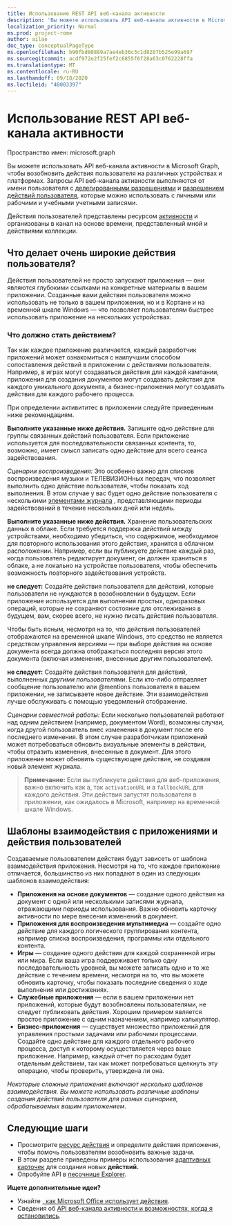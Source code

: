 ```yaml
---
title: Использование REST API веб-канала активности
description: 'Вы можете использовать API веб-канала активности в Microsoft Graph, чтобы возобновить действия пользователя на различных устройствах и платформах. Запросы API веб-канала активности выполняются от имени пользователя с делегированными разрешениями и разрешением действий пользователя, которые можно использовать с личными или рабочими и учебными учетными записями. '
localization_priority: Normal
ms.prod: project-rome
author: ailae
doc_type: conceptualPageType
ms.openlocfilehash: b90fbd80889a7ae4eb36c3c1d8207b525e99a697
ms.sourcegitcommit: acdf972e2f25fef2c6855f6f28a63c0762228ffa
ms.translationtype: MT
ms.contentlocale: ru-RU
ms.lasthandoff: 09/18/2020
ms.locfileid: "48003397"
---
```

# <a name="use-the-activity-feed-rest-api"></a>Использование REST API веб-канала активности

Пространство имен: microsoft.graph

Вы можете использовать API веб-канала активности в Microsoft Graph, чтобы возобновить действия пользователя на различных устройствах и платформах. Запросы API веб-канала активности выполняются от имени пользователя с [делегированными разрешениями](/graph/permissions-reference#delegated-permissions-application-permissions-and-effective-permissions) и [разрешением действий пользователя](/graph/permissions-reference), которые можно использовать с личными или рабочими и учебными учетными записями.

Действия пользователей представлены ресурсом [активности](https://developer.microsoft.com/graph/docs/api-reference/v1.0/resources/projectrome_activity) и организованы в канал на основе времени, представленный мной и действиями коллекции.
<!-- Add missing content.
Each activity represents a unique...
-->
## <a name="what-makes-a-great-user-activity"></a>Что делает очень широкие действия пользователя?

Действия пользователей не просто запускают приложения — они являются глубокими ссылками на конкретные материалы в вашем приложении. Созданные вами действия пользователя можно использовать не только в вашем приложении, но и в Кортане и на временной шкале Windows — что позволяет пользователям быстрее использовать приложение на нескольких устройствах.

### <a name="what-should-become-an-activity"></a>Что должно стать действием?

Так как каждое приложение различается, каждый разработчик приложений может ознакомиться с наилучшим способом сопоставления действий в приложении с действиями пользователя. Например, в играх могут создаваться действия для каждой кампании, приложения для создания документов могут создавать действия для каждого уникального документа, а бизнес-приложения могут создавать действия для каждого рабочего процесса.

При определении активититес в приложении следуйте приведенным ниже рекомендациям.

**Выполните указанные ниже действия.** Запишите одно действие для группы связанных действий пользователя.
Если приложение используется для последовательности связанных контента, то, возможно, имеет смысл записать одно действие для всего сеанса задействования.

*Сценарии воспроизведения:* Это особенно важно для списков воспроизведения музыки и ТЕЛЕВИЗИОНных передач, что позволяет выполнить одно действие пользователя, чтобы показать ход выполнения. В этом случае у вас будет одно действие пользователя с несколькими [элементами журнала](https://developer.microsoft.com/graph/docs/api-reference/v1.0/resources/projectrome_historyitem) , представляющими периоды задействований в течение нескольких дней или недель.

**Выполните указанные ниже действия.** Хранение пользовательских данных в облаке.
Если требуется поддержка действий между устройствами, необходимо убедиться, что содержимое, необходимое для повторного использования этого действия, хранится в облачном расположении. Например, если вы публикуете действие каждый раз, когда пользователь редактирует документ, он должен храниться в облаке, а не локально на устройстве пользователя, чтобы обеспечить возможность повторного задействования устройств.

**не следует:** Создайте действия пользователя для действий, которые пользователи не нуждаются в возобновлении в будущем.
Если приложение используется для выполнения простых, одноразовых операций, которые не сохраняют состояние для отслеживания в будущем, вам, скорее всего, не нужно писать действия пользователя.

Чтобы быть ясным, несмотря на то, что действия пользователей отображаются на временной шкале Windows, это средство не является средством управления версиями — при выборе действия на основе документа всегда должна отображаться последняя версия этого документа (включая изменения, внесенные другим пользователем).

**не следует:** Создайте действия пользователя для действий, выполненных *другими пользователями*.
Если кто-либо отправляет сообщение пользователю или @mentions пользователя в вашем приложении, не записываете новое действие. Эти взаимодействия лучше обслуживать с помощью уведомлений отображение.

*Сценарии совместной работы:* Если несколько пользователей работают над одним действием (например, документом Word), возможны случаи, когда другой пользователь внес изменения в документ после его последнего изменения. В этом случае разработчикам приложений может потребоваться обновить визуальные элементы в действии, чтобы отразить изменения, внесенные в документ. Для этого приложение может обновить существующее действие, не создавая новый элемент журнала.

>**Примечание:** Если вы публикуете действия для веб-приложения, важно включить как a, так `activationURL` и a `fallbackURL` для каждого действия. Эти действия запустят пользователя в приложении, как ожидалось в Microsoft, например на временной шкале Windows.

## <a name="app-interaction-patterns-and-user-activities"></a>Шаблоны взаимодействия с приложениями и действия пользователей
Создаваемые пользователем действия будут зависеть от шаблона взаимодействия приложения. Несмотря на то, что каждое приложение отличается, большинство из них попадают в один из следующих шаблонов взаимодействия:

* **Приложения на основе документов** — создание одного действия на документ с одной или несколькими записями журнала, отражающими периоды использования. Важно обновить карточку активности по мере внесения изменений в документ.
* **Приложения для воспроизведения мультимедиа** — создайте одно действие для каждого логического группирования контента, например списка воспроизведения, программы или отдельного контента.
* **Игры** — создание одного действия для каждой сохраненной игры или мира. Если ваша игра поддерживает только одну последовательность уровней, вы можете записать одно и то же действие с течением времени, несмотря на то, что вы можете обновить карточку, чтобы показать последние сведения о ходе выполнения или достижениях.
* **Служебные приложения** — если в вашем приложении нет приложений, которые будут возобновлены пользователями, не следует публиковать действия. Хорошим примером является простое приложение с одним назначением, например калькулятор.
* **Бизнес-приложения** — существует множество приложений для управления простыми задачами или рабочими процессами. Создайте одно действие для каждого отдельного рабочего процесса, доступ к которому осуществляется через ваше приложение. Например, каждый отчет по расходам будет отдельным действием, так как может потребоваться щелкнуть эту операцию, чтобы проверить, утверждена ли она.

*Некоторые сложные приложения включают несколько шаблонов взаимодействия. Вы можете использовать различные шаблоны создания действий пользователя для разных сценариев, обрабатываемых вашим приложением.*

<!-- Add content or remove H2.
## Common use cases
-->

## <a name="next-steps"></a>Следующие шаги

- Просмотрите [ресурс действия](https://developer.microsoft.com/graph/docs/api-reference/v1.0/resources/projectrome_activity) и определите действия приложения, чтобы помочь пользователям возобновить важные задачи.
- В этом разделе приведены примеры использования [адаптивных карточек](https://adaptivecards.io/samples/) для создания новых **действий.**
- Опробуйте API в [песочнице Explorer](https://developer.microsoft.com/graph/graph-explorer).

**Ищете дополнительные идеи?**

- Узнайте [, как Microsoft Office использует действия](https://channel9.msdn.com/events/Build/2017/B8108).
- Сведения об [API веб-канала активности и возможностях, когда я остановились](https://channel9.msdn.com/Events/Windows/Windows-Developer-Day-Fall-Creators-Update/WinDev011).

